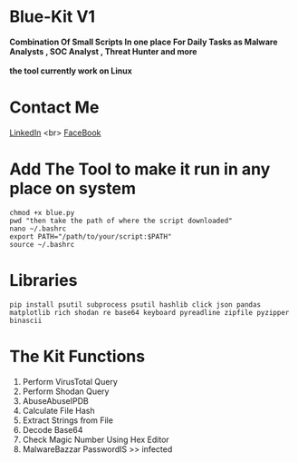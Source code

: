 # Blue-Kit V1
**Combination Of Small Scripts In one place For Daily Tasks as Malware Analysts , SOC Analyst , Threat Hunter and more**
<br>
<br>
**the tool currently work on Linux**

# Contact Me 
[LinkedIn](https://www.example.com](https://www.linkedin.com/in/zyadelzyat/)https://www.linkedin.com/in/zyadelzyat/)
<br>
[FaceBook](https://www.facebook.com/zyadw3)

# Add The Tool to make it run in any place on system
`chmod +x blue.py`
<br>
`pwd "then take the path of where the script downloaded"`
<br>
`nano ~/.bashrc`
<br>
`export PATH="/path/to/your/script:$PATH"`
<br>
`source ~/.bashrc`
# Libraries
`pip install psutil subprocess psutil hashlib click json pandas matplotlib rich shodan re base64 keyboard pyreadline zipfile pyzipper binascii`
# The Kit Functions 
1. Perform VirusTotal Query
2. Perform Shodan Query
3. AbuseAbuseIPDB
4. Calculate File Hash
5. Extract Strings from File
6. Decode Base64
7. Check Magic Number Using Hex Editor
8. MalwareBazzar PasswordIS >> infected
